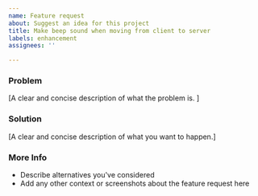 ```yaml
---
name: Feature request
about: Suggest an idea for this project
title: Make beep sound when moving from client to server
labels: enhancement
assignees: ''

---
```


### Problem ###

[A clear and concise description of what the problem is. ]

### Solution ###

[A clear and concise description of what you want to happen.]

### More Info ###

- Describe alternatives you've considered
- Add any other context or screenshots about the feature request here
